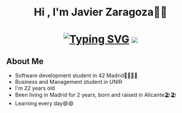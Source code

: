 <h1 align="center"><b>Hi , I'm Javier Zaragoza👋👋</b></h1>

<h1 align="center"><a href="https://git.io/typing-svg"><img src="https://readme-typing-svg.demolab.com?font=Fira+Code&weight=300&size=26&duration=3000&pause=1000&color=F7F5F1&center=true&vCenter=true&width=435&lines=Software+Development;Studying+in+42+Network%F0%9F%92%BB%F0%9F%92%BB;A+Quick+Learner...;Learning+a+Lot+Every+Day%F0%9F%98%84%F0%9F%98%84" alt="Typing SVG" /></a>


<img src="https://github.com/user-attachments/assets/1b3e22ae-9974-452e-8be0-3bff58d05b00">


## About Me

- Software development student in 42 Madrid👨‍💻👨‍💻
- Business and Management student in UNIR
- I'm 22 years old
- Been living in Madrid for 2 years, born and raised in Alicante🏖️🏖️
- Learning every day😄😄
<br>

